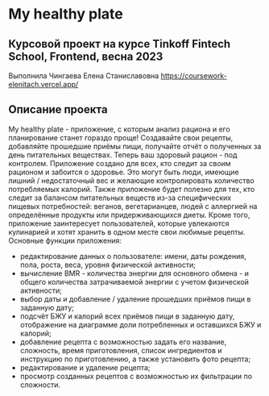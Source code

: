 # My healthy plate

## Курсовой проект на курсе Tinkoff Fintech School, Frontend, весна 2023
Выполнила Чингаева Елена Станиславовна 
https://coursework-elenitach.vercel.app/

## Описание проекта
My healthy plate - приложение, с которым анализ рациона и его планирование станет гораздо проще! Создавайте свои рецепты, добавляйте прошедшие приёмы пищи, получайте отчёт о полученных за день питательных веществах. Теперь ваш здоровый рацион - под контролем.
Приложение создано для всех, кто следит за своим рационом и забоится о здоровье. Это могут быть люди, имеющие лишний / недостаточный вес и желающие контролировать количество потребляемых калорий. Также приложение будет полезно для тех, кто следит за балансом питательных веществ из-за специфических пищевых потребностей: веганов, вегетарианцев, людей с аллергией на определённые продукты или придерживающихся диеты. Кроме того, приложение заинтересует пользователей, которые увлекаются кулинарией и хотят хранить в одном месте свои любимые рецепты.
Основные функции приложения:
- редактирование данных о пользователе: имени, даты рождения, пола, роста, веса, уровня физической активности;
- вычисление BMR - количества энергии для основного обмена - и общего количества затрачиваемой энергии с учетом физической активности;
- выбор даты и добавление / удаление прошедших приёмов пищи в заданную дату;
- подсчёт БЖУ и калорий всех приёмов пищи в заданную дату, отображение на диаграмме доли потребленных и оставшихся БЖУ и калорий;
- добавление рецепта с возможностью задать его название, сложность, время приготовления, список ингредиентов и инструкцию по приготовлению, а также установить фото рецепта;
- редактирование и удаление рецепта;
- просмотр созданных рецептов с возможностью их фильтрации по сложности.